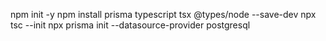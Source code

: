 npm init -y
npm install prisma typescript tsx @types/node --save-dev
npx tsc --init
npx prisma init --datasource-provider postgresql
